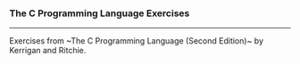 ### The C Programming Language Exercises

---

Exercises from ~The C Programming Language (Second Edition)~ by Kerrigan and Ritchie.